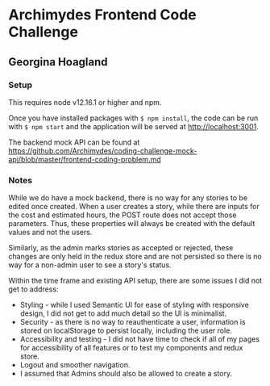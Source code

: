 # Archimydes Frontend Code Challenge
## Georgina Hoagland

### Setup

This requires node v12.16.1 or higher and npm.

Once you have installed packages with `$ npm install`, the code can be run with `$ npm start` and the application will be served at [http://localhost:3001](http://localhost:3001).

The backend mock API can be found at https://github.com/Archimydes/coding-challenge-mock-api/blob/master/frontend-coding-problem.md


### Notes
While we do have a mock backend, there is no way for any stories to be edited once created. When a user creates a story, while there are inputs for the cost and estimated hours, the POST route does not accept those parameters. Thus, these properties will always be created with the default values and not the users.

Similarly, as the admin marks stories as accepted or rejected, these changes are only held in the redux store and are not persisted so there is no way for a non-admin user to see a story's status.

Within the time frame and existing API setup, there are some issues I did not get to address:

  - Styling - while I used Semantic UI for ease of styling with responsive design, I did not get to add much detail so the UI is minimalist.
  - Security - as there is no way to reauthenticate a user, information is stored on localStorage to persist locally, including the user role.
  - Accessibility and testing - I did not have time to check if all of my pages for accessibility of all features or to test my components and redux store.
  - Logout and smoother navigation.
  - I assumed that Admins should also be allowed to create a story.

  
